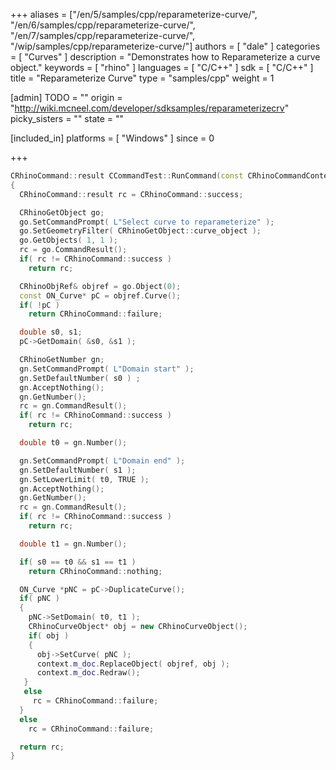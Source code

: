 +++
aliases = ["/en/5/samples/cpp/reparameterize-curve/", "/en/6/samples/cpp/reparameterize-curve/", "/en/7/samples/cpp/reparameterize-curve/", "/wip/samples/cpp/reparameterize-curve/"]
authors = [ "dale" ]
categories = [ "Curves" ]
description = "Demonstrates how to Reparameterize a curve object."
keywords = [ "rhino" ]
languages = [ "C/C++" ]
sdk = [ "C/C++" ]
title = "Reparameterize Curve"
type = "samples/cpp"
weight = 1

[admin]
TODO = ""
origin = "http://wiki.mcneel.com/developer/sdksamples/reparameterizecrv"
picky_sisters = ""
state = ""

[included_in]
platforms = [ "Windows" ]
since = 0

+++

```cpp
CRhinoCommand::result CCommandTest::RunCommand(const CRhinoCommandContext& context)
{
  CRhinoCommand::result rc = CRhinoCommand::success;

  CRhinoGetObject go;
  go.SetCommandPrompt( L"Select curve to reparameterize" );
  go.SetGeometryFilter( CRhinoGetObject::curve_object );
  go.GetObjects( 1, 1 );
  rc = go.CommandResult();
  if( rc != CRhinoCommand::success )
    return rc;

  CRhinoObjRef& objref = go.Object(0);
  const ON_Curve* pC = objref.Curve();
  if( !pC )
    return CRhinoCommand::failure;

  double s0, s1;
  pC->GetDomain( &s0, &s1 );

  CRhinoGetNumber gn;
  gn.SetCommandPrompt( L"Domain start" );
  gn.SetDefaultNumber( s0 ) ;
  gn.AcceptNothing();
  gn.GetNumber();
  rc = gn.CommandResult();
  if( rc != CRhinoCommand::success )
    return rc;

  double t0 = gn.Number();

  gn.SetCommandPrompt( L"Domain end" );
  gn.SetDefaultNumber( s1 );
  gn.SetLowerLimit( t0, TRUE );
  gn.AcceptNothing();
  gn.GetNumber();
  rc = gn.CommandResult();
  if( rc != CRhinoCommand::success )
    return rc;

  double t1 = gn.Number();

  if( s0 == t0 && s1 == t1 )
    return CRhinoCommand::nothing;

  ON_Curve *pNC = pC->DuplicateCurve();
  if( pNC )
  {
    pNC->SetDomain( t0, t1 );
    CRhinoCurveObject* obj = new CRhinoCurveObject();
    if( obj )
    {
      obj->SetCurve( pNC );
      context.m_doc.ReplaceObject( objref, obj );
      context.m_doc.Redraw();
   }
   else
     rc = CRhinoCommand::failure;
  }
  else
    rc = CRhinoCommand::failure;

  return rc;
}
```
